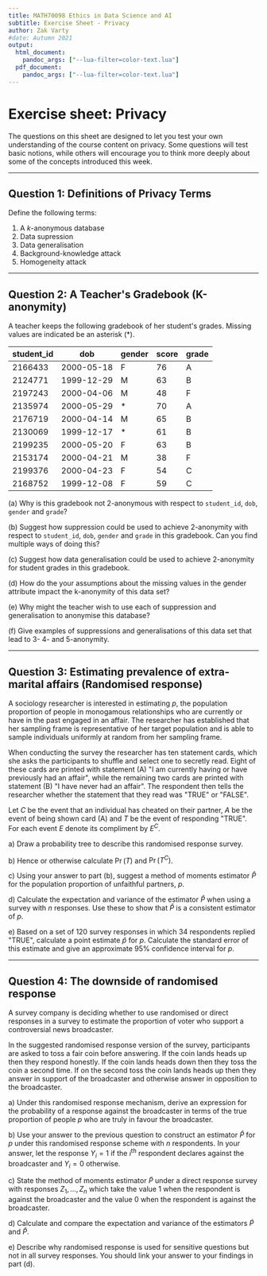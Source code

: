 ```yaml
---
title: MATH70098 Ethics in Data Science and AI
subtitle: Exercise Sheet - Privacy 
author: Zak Varty
#date: Autumn 2021
output: 
  html_document:
    pandoc_args: ["--lua-filter=color-text.lua"]
  pdf_document:
    pandoc_args: ["--lua-filter=color-text.lua"]
---
```

# Exercise sheet: Privacy 

The questions on this sheet are designed to let you test your own understanding of the course content on privacy. Some questions will test basic notions, while others will encourage you to think more deeply about some of the concepts introduced this week. 

-------------------------------------------------------------------------------

## Question 1: Definitions of Privacy Terms

Define the following terms: 

1. A $k$-anonymous database
2. Data supression
3. Data generalisation
4. Background-knowledge attack
5. Homogeneity attack 


--------------------------------------------------------------------------------

## Question 2: A Teacher's Gradebook (K-anonymity)

A teacher keeps the following gradebook of her student's grades. Missing values are indicated be an asterisk (*). 

| student_id 	| dob        	| gender 	| score 	| grade     |
|------------	|------------	|--------	|-------	| --------  |
| 2166433    	| 2000-05-18 	| F      	|    76 	|    A      |
| 2124771    	| 1999-12-29 	| M      	|    63 	|    B      |
| 2197243    	| 2000-04-06 	| M      	|    48 	|    F      |
| 2135974    	| 2000-05-29 	| *     	|    70 	|    A      |
| 2176719    	| 2000-04-14 	| M      	|    65 	|    B      |
| 2130069    	| 1999-12-17 	| *     	|    61 	|    B      |
| 2199235    	| 2000-05-20 	| F      	|    63 	|    B      |
| 2153174    	| 2000-04-21 	| M      	|    38 	|    F      |
| 2199376    	| 2000-04-23 	| F      	|    54 	|    C      |
| 2168752    	| 1999-12-08 	| F      	|    59 	|    C      | 


 (a) Why is this gradebook not 2-anonymous with respect to `student_id`, `dob`, `gender` and `grade`?
 
 (b) Suggest how suppression could be used to achieve 2-anonymity with respect to `student_id`, `dob`, `gender` and `grade` in this gradebook. Can you find multiple ways of doing this? 

 (c) Suggest how data generalisation could be used to achieve 2-anonymity for student grades in this gradebook.
 
 (d) How do the your assumptions about the missing values in the gender attribute impact the k-anonymity of this data set?
 
 (e) Why might the teacher wish to use each of suppression and generalisation to anonymise this database? 
 
 (f) Give examples of suppressions and generalisations of this data set that lead to 3- 4- and 5-anonymity.

--------------------------------------------------------------------------------

## Question 3: Estimating prevalence of extra-marital affairs (Randomised response)

A sociology researcher is interested in estimating $p$, the population proportion of people in monogamous relationships who are currently or have in the past engaged in an affair. The researcher has established that her sampling frame is representative of her target population and is able to sample individuals uniformly at random from her sampling frame. 

When conducting the survey the researcher has ten statement cards, which she asks the participants to shuffle and select one to secretly read. Eight of these cards are printed with statement (A) "I am currently having or have previously had an affair", while the remaining two cards are printed with statement (B) "I have never had an affair". The respondent then tells the researcher whether the statement that they read was "TRUE" or "FALSE".

Let $C$ be the event that an individual has cheated on their partner, $A$ be the event of being shown card (A) and $T$ be the event of responding "TRUE". For each event $E$ denote its compliment by $E^C$.

a) Draw a probability tree to describe this randomised response survey. 

b) Hence or otherwise calculate $\Pr(T)$ and $\Pr(T^C)$.

c) Using your answer to part (b), suggest a method of moments estimator $\hat P$ for the population proportion of unfaithful partners, $p$.

d) Calculate the expectation and variance of the estimator $\hat P$ when using a survey with $n$ responses. Use these to show that $\hat P$ is a consistent estimator of $p$.

e) Based on a set of $120$ survey responses in which $34$ respondents replied "TRUE", calculate a point estimate $\hat p$ for $p$. Calculate the standard error of this estimate and give an approximate $95\%$ confidence interval for $p$. 


--------------------------------------------------------------------------------

## Question 4: The downside of randomised response

A survey company is deciding whether to use randomised or direct responses in a survey to estimate the proportion of voter who support a controversial news broadcaster.

In the suggested randomised response version of the survey, participants are asked to toss a fair coin before answering. If the coin lands heads up then they respond honestly. If the coin lands heads down then they toss the coin a second time. If on the second toss the coin lands heads up then they answer in support of the broadcaster and otherwise answer in opposition to the broadcaster.

a) Under this randomised response mechanism, derive an expression for the probability of a response against the broadcaster in terms of the true proportion of people $p$ who are truly in favour the broadcaster.

b) Use your answer to the previous question to construct an estimator $\hat P$ for $p$ under this randomised response scheme with $n$ respondents. In your answer, let the response $Y_i = 1$ if the $i^{\text{th}}$ respondent declares against the broadcaster and $Y_i = 0$ otherwise.

c) State the method of moments estimator $\tilde P$ under a direct response survey with responses $Z_1,\ldots,Z_n$ which take the value 1 when the respondent is against the broadcaster and the value 0 when the respondent is against the broadcaster.

d) Calculate and compare the expectation and variance of the estimators $\tilde P$ and $\hat P$.

e) Describe why randomised response is used for sensitive questions but not in all survey responses. You should link your answer to your findings in part (d).



